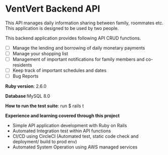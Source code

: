 
# VentVert Backend API 
This API manages daily information sharing between family, roommates etc.
This application is designed to be used by two people.

This backend application provides following API CRUD functions.

 - [ ] Manage the lending and borrowing of daily monetary payments 
 - [ ] Manage your shopping list  
 - [ ] Management of important notifications for family members and co-residents  
 - [ ] Keep track of important schedules and dates  
 - [ ] Bug Reports

**Ruby version**:  2.6.0
  
**Database**:MySQL 8.0

**How to run the test suite**: run $ rails t

**Experience and learning covered through this project**
 - Simple API application development with Ruby on Rails
 - Automated Integration test within API functions
 - CI/CD using CircleCI (Automated test, static code check and
   deployment/ build to prod env)
 - Automated System Operation using AWS managed services 

